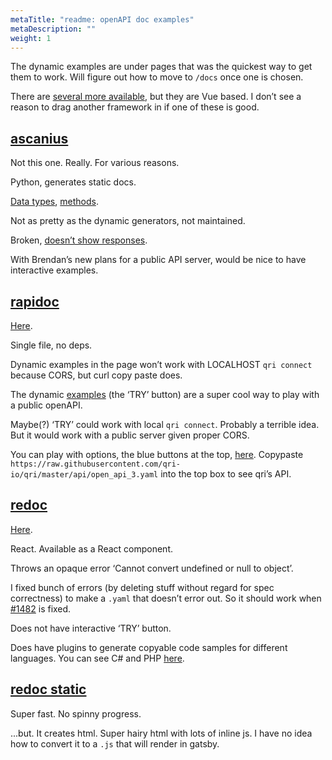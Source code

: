```yaml
---
metaTitle: "readme: openAPI doc examples"
metaDescription: ""
weight: 1
---
```


The dynamic examples are under pages that was the quickest way to get them to work. Will figure out how to move to `/docs` once one is chosen.

There are [several more available](https://openapi.tools/#documentation), but they are Vue based. I don’t see a reason to drag another framework in if one of these is good.

## [ascanius](https://github.com/mDuo13/ascanius)

Not this one. Really. For various reasons.

Python, generates static docs.

[Data types](/docs/api/xrp-api-data-types), [methods](/docs/api/xrp-api-methods).

Not as pretty as the dynamic generators, not maintained.

Broken, [doesn’t show responses](/docs/api/xrp-api-ipfs).

With Brendan’s new plans for a public API server, would be nice to have interactive examples.

## [rapidoc](https://github.com/mrin9/RapiDoc)

[Here](/rapidoc).

Single file, no deps.

Dynamic examples in the page won’t work with LOCALHOST `qri connect` because CORS, but curl copy paste does.

The dynamic [examples](https://mrin9.github.io/RapiDoc/examples/example1#get-/pet/findByStatus) (the ‘TRY’ button) are a super cool way to play with a public openAPI.

Maybe(?) ‘TRY’ could work with local `qri connect`. Probably a terrible idea. But it would work with a public server given proper CORS.

You can play with options, the blue buttons at the top, [here](https://mrin9.github.io/RapiDoc/examples/example100.html). Copypaste `https://raw.githubusercontent.com/qri-io/qri/master/api/open_api_3.yaml` into the top box to see qri’s API.

## [redoc](https://github.com/Redocly/redoc)

[Here](/redoc).

React. Available as a React component.

Throws an opaque error ‘Cannot convert undefined or null to object’. 

I fixed bunch of errors (by deleting stuff without regard for spec correctness) to make a `.yaml` that doesn’t error out. So it should work when [#1482](https://github.com/qri-io/qri/issues/1482) is fixed.

Does not have interactive ‘TRY’ button.

Does have plugins to generate copyable code samples for different languages. You can see C# and PHP [here](https://redocly.github.io/redoc/#operation/addPet).

## [redoc static](https://github.com/Redocly/redoc/blob/master/cli/README.md)

Super fast. No spinny progress.

...but. It creates html. Super hairy html with lots of inline js. I have no idea how to convert it to a `.js` that will render in gatsby.
